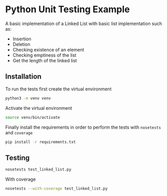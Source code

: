 # Python Unit Testing Example

A basic implementation of a Linked List with basic list implementation such as:

 - Insertion
 - Deletion
 - Checking existence of an element
 - Checking emptiness of the list
 - Get the length of the linked list

## Installation
To run the tests first create the virtual environment

```bash 
python3 -m venv venv
```
Activate the virtual environment
```bash
source venv/bin/activate
```

Finally install the requirements in order to perform the tests with `nosetests` and `coverage`
```bash
pip install -r requirements.txt
```

## Testing
```bash
nosetests test_linked_list.py
```

With coverage
```bash
nosetests --with-coverage test_linked_list.py
```